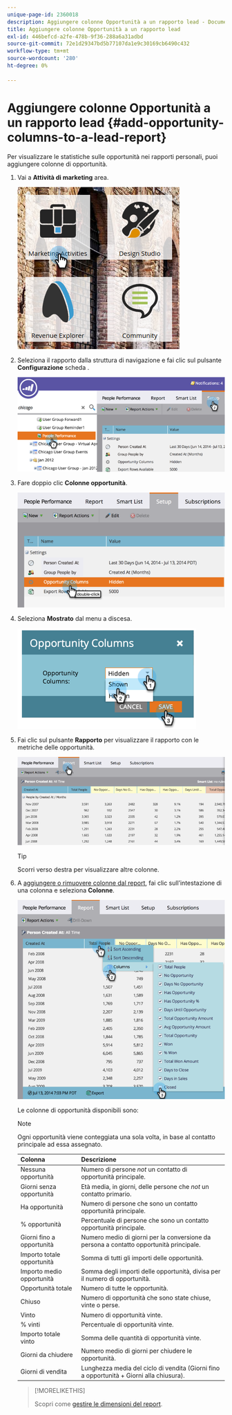 ```yaml
---
unique-page-id: 2360018
description: Aggiungere colonne Opportunità a un rapporto lead - Documenti Marketo - Documentazione del prodotto
title: Aggiungere colonne Opportunità a un rapporto lead
exl-id: 446befcd-a2fe-478b-9f36-288a6a31adbd
source-git-commit: 72e1d29347bd5b77107da1e9c30169cb6490c432
workflow-type: tm+mt
source-wordcount: '280'
ht-degree: 0%

---
```


# Aggiungere colonne Opportunità a un rapporto lead {#add-opportunity-columns-to-a-lead-report}

Per visualizzare le statistiche sulle opportunità nei rapporti personali, puoi aggiungere colonne di opportunità.

1. Vai a **Attività di marketing** area.

   ![](assets/ma.png)

1. Seleziona il rapporto dalla struttura di navigazione e fai clic sul pulsante **Configurazione** scheda .

   ![](assets/two.png)

1. Fare doppio clic **Colonne opportunità**.

   ![](assets/three.png)

1. Seleziona **Mostrato** dal menu a discesa.

   ![](assets/image2014-9-16-12-3a50-3a33.png)

1. Fai clic sul pulsante **Rapporto** per visualizzare il rapporto con le metriche delle opportunità.

   ![](assets/five.png)

   >[!TIP]
   >
   >Scorri verso destra per visualizzare altre colonne.

1. A [aggiungere o rimuovere colonne dal report](/help/marketo/product-docs/reporting/basic-reporting/editing-reports/select-report-columns.md), fai clic sull’intestazione di una colonna e seleziona **Colonne**.

   ![](assets/six.png)

   Le colonne di opportunità disponibili sono:

   >[!NOTE]
   >
   >Ogni opportunità viene conteggiata una sola volta, in base al contatto principale ad essa assegnato.

   | Colonna | Descrizione |
   |---|---|
   | Nessuna opportunità | Numero di persone *not* un contatto di opportunità principale. |
   | Giorni senza opportunità | Età media, in giorni, delle persone che *not* un contatto primario. |
   | Ha opportunità | Numero di persone che sono un contatto opportunità principale. |
   | % opportunità | Percentuale di persone che sono un contatto opportunità principale. |
   | Giorni fino a opportunità | Numero medio di giorni per la conversione da persona a contatto opportunità principale. |
   | Importo totale opportunità | Somma di tutti gli importi delle opportunità. |
   | Importo medio opportunità | Somma degli importi delle opportunità, divisa per il numero di opportunità. |
   | Opportunità totale | Numero di tutte le opportunità. |
   | Chiuso | Numero di opportunità che sono state chiuse, vinte o perse. |
   | Vinto | Numero di opportunità vinte. |
   | % vinti | Percentuale di opportunità vinte. |
   | Importo totale vinto | Somma delle quantità di opportunità vinte. |
   | Giorni da chiudere | Numero medio di giorni per chiudere le opportunità. |
   | Giorni di vendita | Lunghezza media del ciclo di vendita (Giorni fino a opportunità + Giorni alla chiusura). |

   >[!MORELIKETHIS]
   >
   >Scopri come [gestire le dimensioni del report](/help/marketo/product-docs/reporting/basic-reporting/editing-reports/configure-report-size.md).
